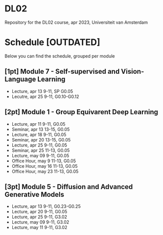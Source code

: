 # DL02
Repository for the DL02 course, apr 2023, Universiteit van Amsterdam

# Schedule [OUTDATED]

Below you can find the schedule, grouped per module

## [1pt] Module 7 - Self-supervised and Vision-Language Learning

- Lecture, apr 13 9-11, SP G0.05
- Lecutre, apr 25 9-11, G0.10-G0.12

## [2pt] Module 1 - Group Equivarent Deep Learning

- Lecture, apr 11 9-11, G0.05
- Seminar, apr 13 13-15, G0.05
- Lecture, apr 18 9-11, G0.05
- Seminar, apr 20 13-15, G0.05
- Lecture, apr 25 9-11, G0.05
- Seminar, apr 25 11-13, G0.05
- Lecture, may 09 9-11, G0.05
- Office Hour, may 9 11-13, G0.05
- Office Hour, may 16 11-13, G0.05
- Office Hour, may 23 11-13, G0.05

## [3pt] Module 5 - Diffusion and Advanced Generative Models

- Lecture, apr 13 9-11, G0.23-G0.25
- Lecture, apr 20 9-11, G0.05
- Lecture, apr 25 9-11, G3.02
- Lecture, may 09 9-11, G3.02
- Lecture, may 11 9-11, G3.02
